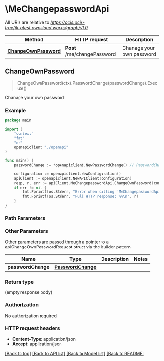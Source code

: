 # \MeChangepasswordApi

All URIs are relative to *https://ocis.ocis-traefik.latest.owncloud.works/graph/v1.0*

Method | HTTP request | Description
------------- | ------------- | -------------
[**ChangeOwnPassword**](MeChangepasswordApi.md#ChangeOwnPassword) | **Post** /me/changePassword | Chanage your own password



## ChangeOwnPassword

> ChangeOwnPassword(ctx).PasswordChange(passwordChange).Execute()

Chanage your own password

### Example

```go
package main

import (
    "context"
    "fmt"
    "os"
    openapiclient "./openapi"
)

func main() {
    passwordChange := *openapiclient.NewPasswordChange() // PasswordChange | 

    configuration := openapiclient.NewConfiguration()
    apiClient := openapiclient.NewAPIClient(configuration)
    resp, r, err := apiClient.MeChangepasswordApi.ChangeOwnPassword(context.Background()).PasswordChange(passwordChange).Execute()
    if err != nil {
        fmt.Fprintf(os.Stderr, "Error when calling `MeChangepasswordApi.ChangeOwnPassword``: %v\n", err)
        fmt.Fprintf(os.Stderr, "Full HTTP response: %v\n", r)
    }
}
```

### Path Parameters



### Other Parameters

Other parameters are passed through a pointer to a apiChangeOwnPasswordRequest struct via the builder pattern


Name | Type | Description  | Notes
------------- | ------------- | ------------- | -------------
 **passwordChange** | [**PasswordChange**](PasswordChange.md) |  | 

### Return type

 (empty response body)

### Authorization

No authorization required

### HTTP request headers

- **Content-Type**: application/json
- **Accept**: application/json

[[Back to top]](#) [[Back to API list]](../README.md#documentation-for-api-endpoints)
[[Back to Model list]](../README.md#documentation-for-models)
[[Back to README]](../README.md)


